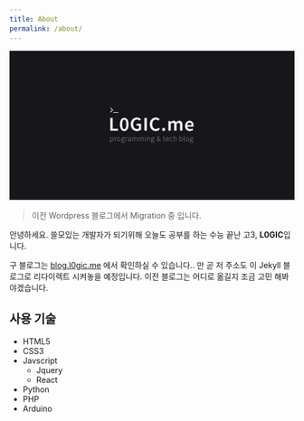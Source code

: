 ```yaml
---
title: About
permalink: /about/
---
```


![](/images/l0gic.png)

> 이전 Wordpress 블로그에서 Migration 중 입니다.

안녕하세요. 쓸모있는 개발자가 되기위해 오늘도 공부를 하는 수능 끝난 고3, **L0GIC**입니다.

구 블로그는 [blog.l0gic.me](http://blog.l0gic.me) 에서 확인하실 수 있습니다.. 만 곧 저 주소도 이 Jekyll 블로그로 리다이렉트 시켜놓을 예정입니다. 이전 블로그는 어디로 옮길지 조금 고민 해봐야겠습니다.

## 사용 기술

* HTML5
* CSS3
* Javscript
  * Jquery
  * React
* Python
* PHP
* Arduino
